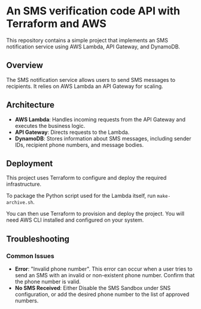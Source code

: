 # An SMS verification code API with Terraform and AWS

This repository contains a simple project that implements an SMS notification service using AWS Lambda, API Gateway, and DynamoDB.

## Overview

The SMS notification service allows users to send SMS messages to recipients. It relies on AWS Lambda an API Gateway for scaling.

## Architecture

- **AWS Lambda**: Handles incoming requests from the API Gateway and executes the business logic.
- **API Gateway**: Directs requests to the Lambda.
- **DynamoDB**: Stores information about SMS messages, including sender IDs, recipient phone numbers, and message bodies.


## Deployment

This project uses Terraform to configure and deploy the required infrastructure.

To package the Python script used for the Lambda itself, run `make-archive.sh`.

You can then use Terraform to provision and deploy the project. You will need AWS CLI installed and configured on your system.

## Troubleshooting

### Common Issues


- **Error**: "Invalid phone number".
  This error can occur when a user tries to send an SMS with an invalid or non-existent phone number. Confirm that the phone number is valid.
- **No SMS Received**: Either Disable the SMS Sandbox under SNS configuration, or add the desired phone number to the list of approved numbers.
